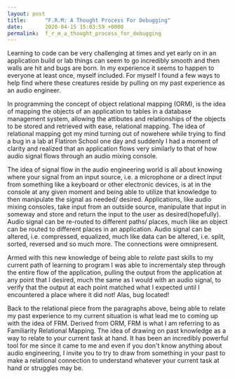 ```yaml
---
layout: post
title:      "F.R.M: A Thought Process For Debugging"
date:       2020-04-15 15:03:59 +0000
permalink:  f_r_m_a_thought_process_for_debugging
---
```



Learning to code can be very challenging at times and yet early on in an application build or lab things can seem to go incredibly smooth and then walls are hit and bugs are born. In my experience it seems to happen to everyone at least once, myself included. For myself I found a few ways to help find where these creatures reside by pulling on my past experience as an audio engineer.

In programming the concept of object relational mapping (ORM), is the idea of mapping the objects of an application to tables in a database management system, allowing the attibutes and relationships of the objects to be stored and retrieved with ease, relational mapping. The idea of relational mapping got my mind turning out of nowehere while trying to find a bug in a lab at Flatiron School one day and suddenly I had a moment of clarity and realized that an application flows very similarly to that of how audio signal flows through an audio mixing console.

The idea of signal flow in the audio engineering world is all about knowing where your signal from an input source, i.e. a microphone or a direct input from something like a keyboard or other electronic devices, is at in the console at any given moment and being able to utilize that knowledge to then manipulate the signal as needed/ desired. Applications, like audio mixing consoles, take input from an outside source, manipulate that input in someway and store and return the input to the user as desired(hopefully). Audio signal can be re-routed to different paths/ places, much like an object can be routed to different places in an application. Audio signal can be altered, i.e. compressed, equalized, much like data can be altered, i.e. split, sorted, reversed and so much more. The connections were omnipresent.

Armed with this new knowledge of being able to *relate* past skills to my current path of learning to program I was able to incrementaly step through the entire flow of the application, pulling the output from the application at any point that I desired, much the same as I would with an audio signal, to verify that the output at each point matched what I expected until I encountered a place where it did not! Alas, bug located! 

Back to the relational piece from the paragraphs above, being able to relate my past experience to my current situation is what lead me to coming up with the idea of FRM. Derived from ORM, FRM is what I am referring to as Familiarity Relational Mapping. The idea of drawing on past knowledge as a way to relate to your current task at hand. It has been an incredibly powerful tool for me since it came to me and even if you don't know anything about audio engineering, I invite you to try to draw from something in your past to make a relational connection to understand whatever your current task at hand or struggles may be.


